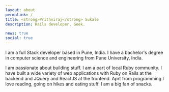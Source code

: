 ```yaml
---
layout: about
permalink: /
title: <strong>Prithviraj</strong> Sukale
description: Rails developer, Geek.

news: true
social: true
---
```


I am a full Stack developer based in Pune, India. I have a bachelor's degree in computer science and engineering from Pune University, India. 

I am passionate about building stuff. I am a part of local Ruby community. I have built a wide variety of web applications with Ruby on Rails at the backend and JQuery and ReactJS at the frontend. Aprt from programming I love reading, going on hikes and eating stuff. I am a big fan of snacks.
